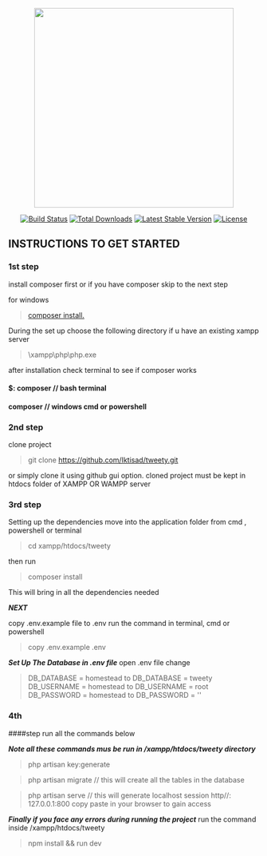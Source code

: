 <p align="center"><img src="https://res.cloudinary.com/dtfbvvkyp/image/upload/v1566331377/laravel-logolockup-cmyk-red.svg" width="400"></p>

<p align="center">
<a href="https://travis-ci.org/laravel/framework"><img src="https://travis-ci.org/laravel/framework.svg" alt="Build Status"></a>
<a href="https://packagist.org/packages/laravel/framework"><img src="https://poser.pugx.org/laravel/framework/d/total.svg" alt="Total Downloads"></a>
<a href="https://packagist.org/packages/laravel/framework"><img src="https://poser.pugx.org/laravel/framework/v/stable.svg" alt="Latest Stable Version"></a>
<a href="https://packagist.org/packages/laravel/framework"><img src="https://poser.pugx.org/laravel/framework/license.svg" alt="License"></a>
</p>

## INSTRUCTIONS TO GET STARTED
### 1st step
install composer first or if you have composer skip to the next step

for windows
> <a href="https://getcomposer.org/Composer-Setup.exe"> composer install.</a>

During the set up choose the following directory if u have an existing xampp server

> \xampp\php\php.exe 

after installation check terminal to see if composer works

#### $: composer // bash terminal 

#### composer // windows cmd or powershell

### 2nd step
clone project

> git clone https://github.com/Iktisad/tweety.git


or simply clone it using github gui option.
cloned project must be kept in htdocs folder of XAMPP OR WAMPP server

### 3rd step 
Setting up the dependencies
move into the application folder from cmd , powershell or terminal

> cd xampp/htdocs/tweety

then run 

> composer install 

This will bring in all the dependencies needed

***NEXT***

copy .env.example file to .env
run the command in terminal, cmd or powershell

> copy .env.example .env

***Set Up The Database in .env file***
open .env file
change
>DB_DATABASE = homestead to DB_DATABASE = tweety
>DB_USERNAME = homestead to DB_USERNAME = root
>DB_PASSWORD = homestead to DB_PASSWORD = ''


### 4th 

####step run all the commands below

***Note all these commands mus be run in /xampp/htdocs/tweety directory***

> php artisan key:generate

> php artisan migrate // this will create all the tables in the database

> php artisan serve // this will generate localhost session http//: 127.0.0.1:800 copy paste in your browser to gain access


***Finally if you face any errors during running the project***
run the command inside /xampp/htdocs/tweety

> npm install && run dev 



